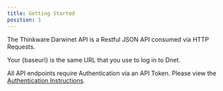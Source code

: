 ```yaml
---
title: Getting Started
position: 1
---
```


The Thinkware Darwinet API is a Restful JSON API consumed via HTTP Requests.

Your {baseurl} is the same URL that you use to log in to Dnet.

All API endpoints require Authentication via an API Token.  Please view the <a href="#documentationauthentication">Authentication Instructions</a>.

<!-- You'll succeed if you do this.
{: .success }

Here's some useful information.
{: .info }

Something may not happen if you try and do this.
{: .warning }

Something bad will happen if you do this.
{: .error } -->
